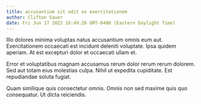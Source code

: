 ```yaml
---
title: accusantium sit odit ex exercitationem
author: Clifton Sauer
date: Fri Jun 17 2022 16:49:26 GMT-0400 (Eastern Daylight Time)
---
```

Illo dolores minima voluptas natus accusantium omnis eum aut. Exercitationem occaecati est incidunt deleniti voluptate. Ipsa quidem aperiam. At est excepturi dolor et occaecati ullam et.

 Error et voluptatibus magnam accusamus rerum dolor rerum rerum dolorem. Sed aut totam eius molestias culpa. Nihil ut expedita cupiditate. Est repudiandae soluta fugiat.

 Quam similique quis consectetur omnis. Omnis non sed maxime quis quo consequatur. Ut dicta reiciendis.